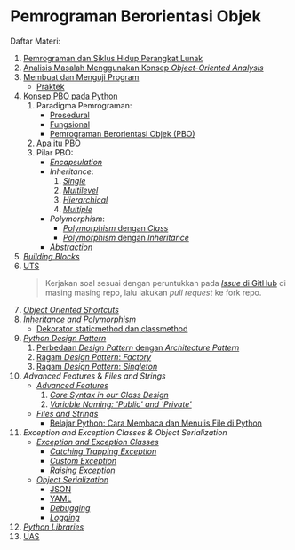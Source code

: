 <!--
Copyright (c) Pipin Fitriadi. All rights reserved.
Licensed under the MIT License. See LICENSE in the project root for license information.
-->

# Pemrograman Berorientasi Objek

Daftar Materi:

1. [Pemrograman dan Siklus Hidup Perangkat Lunak](https://docs.google.com/presentation/d/1fx8PkA4meuEdn3F8WtryPoFML9pI_8h1/edit)
2. [Analisis Masalah Menggunakan Konsep _Object-Oriented Analysis_](https://docs.google.com/presentation/d/1jJDMwl7XtiTRftSygTm58SZmS8ILqFjP/edit)
3. [Membuat dan Menguji Program](https://docs.google.com/presentation/d/1mypdO97pLIT8iX9YpBYkuxpnYZBKzasD/edit)
    - [Praktek](membuat_dan_menguji_program/)
4. [Konsep PBO pada Python](https://drive.google.com/file/d/1pm2Sm-Iih5gi8oynQis7MkpMZk8LPcJi/view)
    1. Paradigma Pemrograman:
        - [Prosedural](konsep_oop_pada_python/prosedural.py)
        - [Fungsional](konsep_oop_pada_python/fungsional.py)
        - [Pemrograman Berorientasi Objek (PBO)](konsep_oop_pada_python/pbo.py)
    2. [Apa itu PBO](konsep_oop_pada_python/apa_itu_pbo.py)
    3. Pilar PBO:
        - [_Encapsulation_](konsep_oop_pada_python/encapsulation.py)
        - _Inheritance_:
            1. [_Single_](konsep_oop_pada_python/inheritance/single.py)
            2. [_Multilevel_](konsep_oop_pada_python/inheritance/multilevel.py)
            3. [_Hierarchical_](konsep_oop_pada_python/inheritance/hierarchical.py)
            4. [_Multiple_](konsep_oop_pada_python/inheritance/multiple.py)
        - _Polymorphism_:
            - [_Polymorphism_ dengan _Class_](konsep_oop_pada_python/polymorphism/dengan_class.py)
            - [_Polymorphism_ dengan _Inheritance_](konsep_oop_pada_python/polymorphism/dengan_inheritance.py)
        - [_Abstraction_](konsep_oop_pada_python/abstraction.py)
5. [_Building Blocks_](https://drive.google.com/file/d/14E9r_DTD_mr9jxiWj-sE1eiSi8jt78-i/view)
6. [UTS](uts.py)
    > Kerjakan soal sesuai dengan peruntukkan pada [_Issue_ di GitHub](https://github.com/pipinfitriadi/pbo/issues) di masing masing repo, lalu lakukan _pull request_ ke fork repo.
7. [_Object Oriented Shortcuts_](https://drive.google.com/file/d/149J5S_NapIrMu0-Ca8r7Mqm-NeijTxKs/view)
8. [_Inheritance and Polymorphism_](https://drive.google.com/file/d/1MiOI4ZyzWow_HY-_2wxvdC1pwzc5ySGs/view)
    - [Dekorator staticmethod dan classmethod](https://jagongoding.com/python/menengah/oop/classmethod/)
9. [_Python Design Pattern_](https://drive.google.com/file/d/1So0nTMM9QeY0kKSiKL3Y6jkgKJQHB1JC/view)
    1. [Perbedaan _Design Pattern_ dengan _Architecture Pattern_](https://www.anbidev.com/design-pattern-atau-architecture-pattern/)
    2. [Ragam _Design Pattern_: _Factory_](https://www.anbidev.com/design-pattern-factory/)
    3. [Ragam _Design Pattern_: _Singleton_](https://www.anbidev.com/design-pattern-singleton/)
10. _Advanced Features_ & _Files and Strings_
    - [_Advanced Features_](https://drive.google.com/file/d/1Sqq6y0tq0P_JW2-wNQ8dNDSvlfBs_prZ/view)
        1. [_Core Syntax in our Class Design_](advanced_features/core_syntax_in_our_class_design.py)
        2. [_Variable Naming: 'Public' and 'Private'_](advanced_features/variable_naming_public_and_private.py)
    - [_Files and Strings_](https://drive.google.com/file/d/1Sv-nWTDhoUTQQkXw91_y5S4uTfyQ83V3/view)
        - [Belajar Python: Cara Membaca dan Menulis File di Python](https://www.petanikode.com/python-file/)
11. _Exception and Exception Classes & Object Serialization_
    - [_Exception and Exception Classes_](https://drive.google.com/file/d/1I3PqXhAaIvk0_yh6c11_4BCaXPUoqQwm/view)
        - [_Catching Trapping Exception_](exception_and_exception_class/catching_trapping_exception.py)
        - [_Custom Exception_](exception_and_exception_class/custom_exception.py)
        - [_Raising Exception_](exception_and_exception_class/raising_exception.py)
    - [_Object Serialization_](https://drive.google.com/file/d/1dGi9O729cbxZcTz5xdWiqksjRlUZeX-Q/view)
        - [JSON](object_serialization/tes_json.py)
        - [YAML](object_serialization/script_yaml1.py)
        - [_Debugging_](https://realpython.com/python-debugging-pdb/)
        - [_Logging_](https://realpython.com/python-logging/)
12. [_Python Libraries_](https://drive.google.com/file/d/1wdhtA7vH6dpGVa4nmixuBXuYpXK8YgrW/view?usp=sharing)
13. [UAS](https://drive.google.com/file/d/17uy2_kR7yXJiwAsx95lRWGrgBFb79vI4/view)
